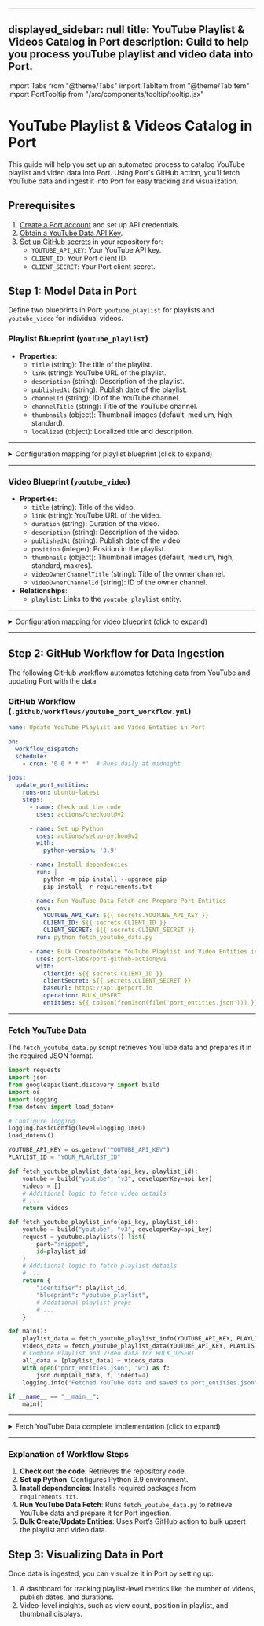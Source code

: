 
---
displayed_sidebar: null
title:  YouTube Playlist & Videos Catalog in Port
description: Guild to help you process youTube playlist and video data into Port.
---

import Tabs from "@theme/Tabs"
import TabItem from "@theme/TabItem"
import PortTooltip from "/src/components/tooltip/tooltip.jsx"

# YouTube Playlist & Videos Catalog in Port

This guide will help you set up an automated process to catalog YouTube playlist and video data into Port. Using Port's GitHub action, you’ll fetch YouTube data and ingest it into Port for easy tracking and visualization.

## Prerequisites

1. [Create a Port account](https://app.getport.io) and set up API credentials.
2. [Obtain a YouTube Data API Key](https://console.cloud.google.com/apis/credentials).
3. [Set up GitHub secrets](https://docs.github.com/en/actions/security-guides/encrypted-secrets) in your repository for:
   - `YOUTUBE_API_KEY`: Your YouTube API key.
   - `CLIENT_ID`: Your Port client ID.
   - `CLIENT_SECRET`: Your Port client secret.

## Step 1: Model Data in Port

Define two blueprints in Port: `youtube_playlist` for playlists and `youtube_video` for individual videos.

### Playlist Blueprint (`youtube_playlist`)

- **Properties**:
  - `title` (string): The title of the playlist.
  - `link` (string): YouTube URL of the playlist.
  - `description` (string): Description of the playlist.
  - `publishedAt` (string): Publish date of the playlist.
  - `channelId` (string): ID of the YouTube channel.
  - `channelTitle` (string): Title of the YouTube channel.
  - `thumbnails` (object): Thumbnail images (default, medium, high, standard).
  - `localized` (object): Localized title and description.

---

   <details>
     <summary>Configuration mapping for playlist blueprint (click to expand)</summary>

```json showLineNumbers
{
    "identifier": "youtube_playlist",
    "title": "YouTube Playlist",
    "description": "Blueprint for YouTube Playlist",
    "icon": "",
    "schema": {
        "properties": {
            "id": { "type": "string" },
            "title": { "type": "string" },
            "link": { "type": "string" },
            "description": { "type": "string" },
            "publishedAt": { "type": "string" },
            "channelId": { "type": "string" },
            "channelTitle": { "type": "string" },
            "thumbnails": {
                "type": "object",
                "properties": {
                    "default": { "type": "string" },
                    "medium": { "type": "string" },
                    "high": { "type": "string" },
                    "standard": { "type": "string" }
                }
            },
            "localized": {
                "type": "object",
                "properties": {
                    "title": {"type": "string"},
                    "description": {"type": "string"}
                }
            }
        },
        "required": ["id", "title", "description", "publishedAt", "channelId", "channelTitle"]
    }
}
```
   </details>

---

### Video Blueprint (`youtube_video`)

- **Properties**:
  - `title` (string): Title of the video.
  - `link` (string): YouTube URL of the video.
  - `duration` (string): Duration of the video.
  - `description` (string): Description of the video.
  - `publishedAt` (string): Publish date of the video.
  - `position` (integer): Position in the playlist.
  - `thumbnails` (object): Thumbnail images (default, medium, high, standard, maxres).
  - `videoOwnerChannelTitle` (string): Title of the owner channel.
  - `videoOwnerChannelId` (string): ID of the owner channel.
- **Relationships**:
  - `playlist`: Links to the `youtube_playlist` entity.

---

   <details>
     <summary>Configuration mapping for video blueprint (click to expand)</summary>
     
```json showLineNumbers
{
    "identifier": "youtube_video",
    "title": "YouTube Video",
    "description": "Blueprint for YouTube Video",
    "icon": "",
    "schema": {
        "properties": {
            "id": { "type": "string" },
            "title": { "type": "string" },
            "link": { "type": "string" },
            "duration": { "type": "string" },
            "description": { "type": "string" },
            "publishedAt": { "type": "string" },
            "position": { "type": "integer" },
            "thumbnails": {
                "type": "object",
                "properties": {
                    "default": { "type": "string" },
                    "medium": { "type": "string" },
                    "high": { "type": "string" },
                    "standard": { "type": "string" },
                    "maxres": { "type": "string" }
                }
            },
            "videoOwnerChannelTitle": { "type": "string" },
            "videoOwnerChannelId": { "type": "string" }
        },
        "required": ["id", "title", "description", "publishedAt", "duration", "videoLink"]
    },
    "relations": {
        "playlist": {
            "title": "Playlist",
            "many": false,
            "target": "youtube_playlist",
            "required": true
        }
    }
}

```
   </details>

---

## Step 2: GitHub Workflow for Data Ingestion

The following GitHub workflow automates fetching data from YouTube and updating Port with the data.

### GitHub Workflow (`.github/workflows/youtube_port_workflow.yml`)

```yaml showLineNumbers
name: Update YouTube Playlist and Video Entities in Port

on:
  workflow_dispatch:
  schedule:
    - cron: '0 0 * * *'  # Runs daily at midnight

jobs:
  update_port_entities:
    runs-on: ubuntu-latest
    steps:
      - name: Check out the code
        uses: actions/checkout@v2

      - name: Set up Python
        uses: actions/setup-python@v2
        with:
          python-version: '3.9'

      - name: Install dependencies
        run: |
          python -m pip install --upgrade pip
          pip install -r requirements.txt

      - name: Run YouTube Data Fetch and Prepare Port Entities
        env:
          YOUTUBE_API_KEY: ${{ secrets.YOUTUBE_API_KEY }}
          CLIENT_ID: ${{ secrets.CLIENT_ID }}
          CLIENT_SECRET: ${{ secrets.CLIENT_SECRET }}
        run: python fetch_youtube_data.py

      - name: Bulk Create/Update YouTube Playlist and Video Entities in Port
        uses: port-labs/port-github-action@v1
        with:
          clientId: ${{ secrets.CLIENT_ID }}
          clientSecret: ${{ secrets.CLIENT_SECRET }}
          baseUrl: https://api.getport.io
          operation: BULK_UPSERT
          entities: ${{ toJson(fromJson(file('port_entities.json'))) }}
```

---

### Fetch YouTube Data

The `fetch_youtube_data.py` script retrieves YouTube data and prepares it in the required JSON format.

```python
import requests
import json
from googleapiclient.discovery import build
import os
import logging
from dotenv import load_dotenv

# Configure logging
logging.basicConfig(level=logging.INFO)
load_dotenv()

YOUTUBE_API_KEY = os.getenv("YOUTUBE_API_KEY")
PLAYLIST_ID = "YOUR_PLAYLIST_ID"

def fetch_youtube_playlist_data(api_key, playlist_id):
    youtube = build("youtube", "v3", developerKey=api_key)
    videos = []
    # Additional logic to fetch video details
    # ...
    return videos

def fetch_youtube_playlist_info(api_key, playlist_id):
    youtube = build("youtube", "v3", developerKey=api_key)
    request = youtube.playlists().list(
        part="snippet",
        id=playlist_id
    )
    # Additional logic to fetch playlist details
    # ...
    return {
        "identifier": playlist_id,
        "blueprint": "youtube_playlist",
        # Additional playlist props
        # ...
    }

def main():
    playlist_data = fetch_youtube_playlist_info(YOUTUBE_API_KEY, PLAYLIST_ID)
    videos_data = fetch_youtube_playlist_data(YOUTUBE_API_KEY, PLAYLIST_ID)
    # Combine Playlist and Video data for BULK_UPSERT
    all_data = [playlist_data] + videos_data
    with open("port_entities.json", "w") as f:
        json.dump(all_data, f, indent=4)
    logging.info("Fetched YouTube data and saved to port_entities.json")

if __name__ == "__main__":
    main()
```
---

   <details>
     <summary>Fetch YouTube Data complete implementation (click to expand)</summary>
     
```python showLineNumbers
import requests
import json
from googleapiclient.discovery import build
import os
import logging
from dotenv import load_dotenv

# Configure logging
logging.basicConfig(level=logging.INFO)

load_dotenv()  # Load environment variables from .env file

# Client credentials
YOUTUBE_API_KEY = os.getenv("YOUTUBE_API_KEY")

# YouTube playlist details
PLAYLIST_ID = "PL5ErBr2d3QJH0kbwTQ7HSuzvBb4zIWzhy"


def fetch_youtube_playlist_data(api_key, playlist_id):
    youtube = build("youtube", "v3", developerKey=api_key)
    videos = []
    next_page_token = None

    while True:
        playlist_request = youtube.playlistItems().list(
            part="snippet,contentDetails", playlistId=playlist_id, maxResults=10, pageToken=next_page_token
        )
        playlist_response = playlist_request.execute()
        
        for item in playlist_response["items"]:
            video_id = item["contentDetails"]["videoId"]
            
            # Fetch additional video details including duration
            video_request = youtube.videos().list(
                part="contentDetails",
                id=video_id
            )
            video_response = video_request.execute()
            duration = video_response["items"][0]["contentDetails"]["duration"]

            title = item["snippet"]["title"]
            description = item["snippet"]["description"]
            publishedAt = item["snippet"]["publishedAt"]
            position = item["snippet"].get("position", None)
            thumbnails = item["snippet"]["thumbnails"]
            videoOwnerChannelTitle = item["snippet"].get("videoOwnerChannelTitle", "")
            videoOwnerChannelId = item["snippet"].get("videoOwnerChannelId", "")
            video_link = f"https://www.youtube.com/watch?v={video_id}"

            videos.append({
                "identifier": video_id,
                "blueprint": "youtube_video",
                "properties": {
                    "title": title,
                    "duration": duration,
                    "link": video_link,
                    "description": description,
                    "publishedAt": publishedAt,
                    "position": position,
                    "thumbnails": {
                        "default": thumbnails["default"]["url"],
                        "medium": thumbnails["medium"]["url"],
                        "high": thumbnails["high"]["url"],
                        "standard": thumbnails.get("standard", {}).get("url")
                    },
                    "videoOwnerChannelTitle": videoOwnerChannelTitle,
                    "videoOwnerChannelId": videoOwnerChannelId
                },
                "relations": {
                    "playlist": PLAYLIST_ID
                }
            })

        next_page_token = playlist_response.get("nextPageToken")
        if not next_page_token:
            break

    return videos


def fetch_youtube_playlist_info(api_key, playlist_id):
    youtube = build("youtube", "v3", developerKey=api_key)
    request = youtube.playlists().list(
        part="snippet",
        id=playlist_id
    )
    response = request.execute()
    item = response["items"][0]
    title = item["snippet"]["title"]
    description = item["snippet"]["description"]
    published_at = item["snippet"]["publishedAt"]
    channel_id = item["snippet"]["channelId"]
    channel_title = item["snippet"]["channelTitle"]
    thumbnails = item["snippet"]["thumbnails"]
    playlist_link = f"https://www.youtube.com/playlist?list={playlist_id}"
    localized_title = item["snippet"]["localized"]["title"]
    localized_description = item["snippet"]["localized"]["description"]

    return {
        "identifier": playlist_id,
        "blueprint": "youtube_playlist",
        "properties": {
            "title": title,
            "link": playlist_link,
            "description": description,
            "publishedAt": published_at,
            "channelId": channel_id,
            "channelTitle": channel_title,
            "thumbnails": {
                "default": thumbnails["default"]["url"],
                "medium": thumbnails["medium"]["url"],
                "high": thumbnails["high"]["url"],
                "standard": thumbnails.get("standard", {}).get("url")
            },
            "localized": {
                "title": localized_title,
                "description": localized_description
            }
        }
    }


def main():
    playlist_data = fetch_youtube_playlist_info(YOUTUBE_API_KEY, PLAYLIST_ID)
    videos_data = fetch_youtube_playlist_data(YOUTUBE_API_KEY, PLAYLIST_ID)
    
    # Combine Playlist and Video data for BULK_UPSERT
    all_data = [playlist_data] + videos_data
    with open("port_entities.json", "w") as f:
        json.dump(all_data, f, indent=4)
    logging.info("Fetched YouTube data and saved to port_entities.json")


if __name__ == "__main__":
    main()

```
   </details>

---

### Explanation of Workflow Steps

1. **Check out the code**: Retrieves the repository code.
2. **Set up Python**: Configures Python 3.9 environment.
3. **Install dependencies**: Installs required packages from `requirements.txt`.
4. **Run YouTube Data Fetch**: Runs `fetch_youtube_data.py` to retrieve YouTube data and prepare it for Port ingestion.
5. **Bulk Create/Update Entities**: Uses Port’s GitHub action to bulk upsert the playlist and video data.

## Step 3: Visualizing Data in Port

Once data is ingested, you can visualize it in Port by setting up:
1. A dashboard for tracking playlist-level metrics like the number of videos, publish dates, and durations.
2. Video-level insights, such as view count, position in playlist, and thumbnail displays.

